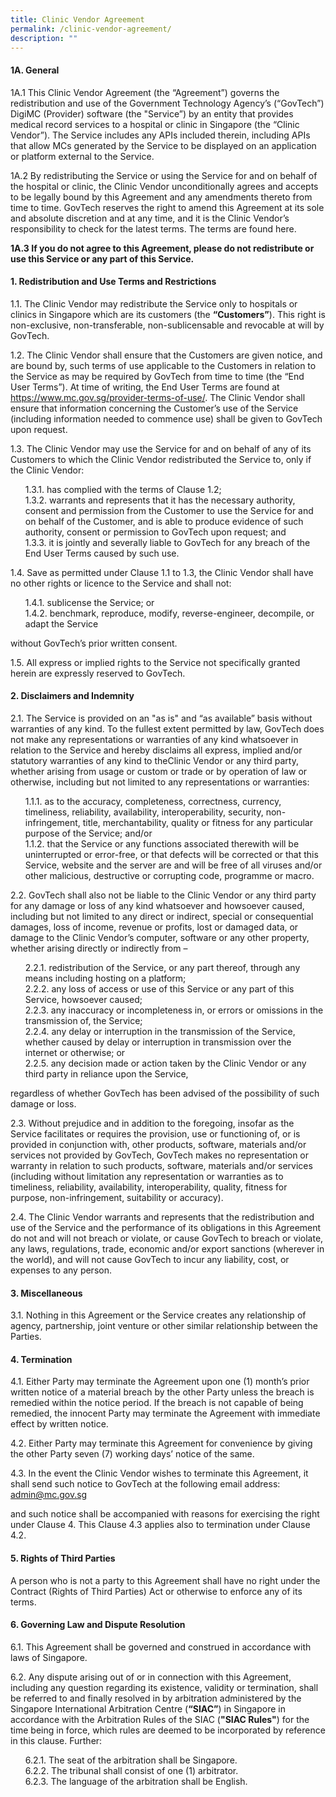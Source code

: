 ```yaml
---
title: Clinic Vendor Agreement
permalink: /clinic-vendor-agreement/
description: ""
---
```


#### 1A. General

1A.1    This Clinic Vendor Agreement (the “Agreement”) governs the redistribution and use of the Government Technology Agency’s (“GovTech”) DigiMC (Provider) software (the "Service”) by an entity that provides medical record services to a hospital or clinic in Singapore (the “Clinic Vendor”). The Service includes any APIs included therein, including APIs that allow MCs generated by the Service to be displayed on an application or platform external to the Service.

1A.2    By redistributing the Service or using the Service for and on behalf of the hospital or clinic, the Clinic Vendor unconditionally agrees and accepts to be legally bound by this Agreement and any amendments thereto from time to time. GovTech reserves the right to amend this Agreement at its sole and absolute discretion and at any time, and it is the Clinic Vendor’s responsibility to check for the latest terms. The terms are found here.

**1A.3  If you do not agree to this Agreement, please do not redistribute or use this Service or any part of this Service.**

#### 1. Redistribution and Use Terms and Restrictions 

1.1.  The Clinic Vendor may redistribute the Service only to hospitals or clinics in Singapore which are its customers (the **“Customers”**). This right is non-exclusive, non-transferable, non-sublicensable and revocable at will by GovTech.

1.2.  The Clinic Vendor shall ensure that the Customers are given notice, and are bound by, such terms of use applicable to the Customers in relation to the Service as may be required by GovTech from time to time (the “End User Terms”). At time of writing, the End User Terms are found at <a href="/provider-terms-of-use/">https://www.mc.gov.sg/provider-terms-of-use/</a>. The Clinic Vendor shall ensure that information concerning the Customer’s use of the Service (including information needed to commence use) shall be given to GovTech upon request.

1.3.  The Clinic Vendor may use the Service for and on behalf of any of its Customers to which the Clinic Vendor redistributed the Service to, only if the Clinic Vendor:
<ul style="list-style-type: none;">
  <li>1.3.1. has complied with the terms of Clause 1.2;</li>
  <li>1.3.2. warrants and represents that it has the necessary authority, consent and permission from the Customer to use the Service for and on behalf of the Customer, and is able to produce evidence of such authority, consent or permission to GovTech upon request; and</li>
  <li>1.3.3. it is jointly and severally liable to GovTech for any breach of the End User Terms caused by such use.</li>
</ul>

1.4.  Save as permitted under Clause 1.1 to 1.3, the Clinic Vendor shall have no other rights or licence to the Service and shall not:
<ul style="list-style-type: none;">
  <li>1.4.1. sublicense the Service; or</li>
  <li>1.4.2. benchmark, reproduce, modify, reverse-engineer, decompile, or adapt the Service</li>
</ul>
without GovTech’s prior written consent.

1.5.  All express or implied rights to the Service not specifically granted herein are expressly reserved to GovTech.


#### 2. Disclaimers and Indemnity

2.1.  The Service is provided on an "as is" and “as available” basis without warranties of any kind. To the fullest extent permitted by law, GovTech does not make any representations or warranties of any kind whatsoever in relation to the Service and hereby disclaims all express, implied and/or statutory warranties of any kind to theClinic Vendor or any third party, whether arising from usage or custom or trade or by operation of law or otherwise, including but not limited to any representations or warranties:
<ul style="list-style-type: none;">
    <li>1.1.1.	as to the accuracy, completeness, correctness, currency, timeliness, 	reliability, availability, interoperability, security, non-infringement, title, merchantability, quality or fitness for any particular purpose of the Service; and/or</li>
    <li>1.1.2.	that the Service or any functions associated therewith will be uninterrupted 	or error-free, or that defects will be corrected or that this Service, website and the server are and will be free of all viruses and/or other malicious, destructive or corrupting code, programme or macro.</li>
</ul>

2.2.  GovTech shall also not be liable to the Clinic Vendor or any third party for any damage or loss of any kind whatsoever and howsoever caused, including but not limited to any direct or indirect, special or consequential damages, loss of income, revenue or profits, lost or damaged data, or damage to the Clinic Vendor’s computer, software or any other property, whether arising directly or indirectly from –
<ul style="list-style-type: none;">
    <li>2.2.1.  redistribution of the Service, or any part thereof, through any means including hosting on a platform;</li>
    <li>2.2.2.  any loss of access or use of this Service or any part of this Service, 	howsoever caused;</li>
    <li>2.2.3.  any inaccuracy or incompleteness in, or errors or omissions in the 	transmission of, the Service;</li>
    <li>2.2.4.  any delay or interruption in the transmission of the Service, whether caused by delay or interruption in transmission over the internet or otherwise; or</li>
    <li>2.2.5.  any decision made or action taken by the Clinic Vendor or any third party in reliance upon the Service,</li>
</ul>
regardless of whether GovTech has been advised of the possibility of such damage or loss. 

2.3.  Without prejudice and in addition to the foregoing, insofar as the Service facilitates or requires the provision, use or functioning of, or is provided in conjunction with, other products, software, materials and/or services not provided by GovTech, GovTech makes no representation or warranty in relation to such products, software, materials and/or services (including without limitation any representation or warranties as to timeliness, reliability, availability, interoperability, quality, fitness for purpose, non-infringement, suitability or accuracy).

2.4.  The Clinic Vendor warrants and represents that the redistribution and use of the Service and the performance of its obligations in this Agreement do not and will not breach or violate, or cause GovTech to breach or violate, any laws, regulations, trade, economic and/or export sanctions (wherever in the world), and will not cause GovTech to incur any liability, cost, or expenses to any person.

#### 3.	Miscellaneous

3.1.  Nothing in this Agreement or the Service creates any relationship of agency, partnership, joint venture or other similar relationship between the Parties.

#### 4.	Termination

4.1.  Either Party may terminate the Agreement upon one (1) month’s prior written notice of a material breach by the other Party unless the breach is remedied within the notice period. If the breach is not capable of being remedied, the innocent Party may terminate the Agreement with immediate effect by written notice. 

4.2.  Either Party may terminate this Agreement for convenience by giving the other Party seven (7) working days’ notice of the same.

4.3.  In the event the Clinic Vendor wishes to terminate this Agreement, it shall send such notice to GovTech at the following email address: <a href="mailto:admin@mc.gov.sg">admin@mc.gov.sg</a>

and such notice shall be accompanied with reasons for exercising the right under Clause 4. This Clause 4.3 applies also to termination under Clause 4.2.

#### 5.	Rights of Third Parties

A person who is not a party to this Agreement shall have no right under the Contract (Rights of Third Parties) Act or otherwise to enforce any of its terms.

#### 6.	Governing Law and Dispute Resolution

6.1.    This Agreement shall be governed and construed in accordance with laws of Singapore.

6.2.    Any dispute arising out of or in connection with this Agreement, including any question regarding its existence, validity or termination, shall be referred to and finally resolved in by arbitration administered by the Singapore International Arbitration Centre (**“SIAC”**) in Singapore in accordance with the Arbitration Rules of the SIAC (**"SIAC Rules"**) for the time being in force, which rules are deemed to be incorporated by reference in this clause. Further: 
<ul style="list-style-type: none;">
    <li>6.2.1.	The seat of the arbitration shall be Singapore.</li>
    <li>6.2.2.	The tribunal shall consist of one (1) arbitrator.</li>
    <li>6.2.3.	The language of the arbitration shall be English.</li>
</ul>